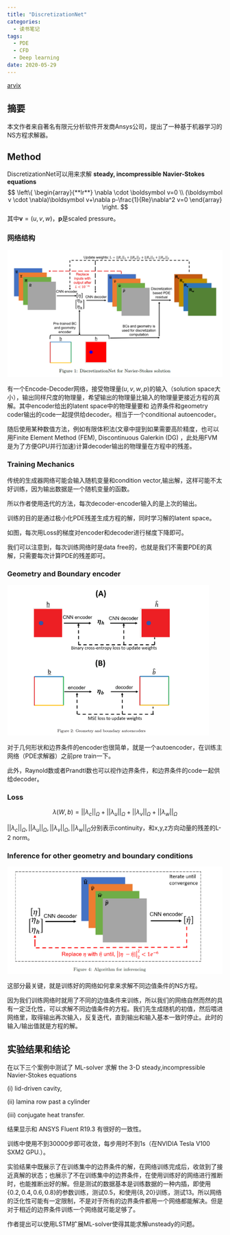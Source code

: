 ```yaml
---
title: "DiscretizationNet"
categories:
  - 读书笔记
tags:
  - PDE
  - CFD
  - Deep learning
date: 2020-05-29
---
```


[arvix](https://arxiv.org/abs/2005.08357)

## 摘要

本文作者来自著名有限元分析软件开发商Ansys公司，提出了一种基于机器学习的NS方程求解器。



## Method

DiscretizationNet可以用来求解 **steady, incompressible Navier-Stokes equations**
$$
\left\{  
             \begin{array}{**lr**}  
             \nabla \cdot \boldsymbol v=0  \\  
             (\boldsymbol v \cdot \nabla)\boldsymbol v+\nabla p-\frac{1}{Re}\nabla^2 v=0
             \end{array}  
\right.
$$
其中$\boldsymbol v =(u,v,w)$，$\boldsymbol p$是scaled pressure。

### 网络结构

![image-20200529164310402](../images/2020-05-29DiscretizationNet/image-20200529164310402.png)

有一个Encode-Decoder网络，接受物理量($u,v,w,p$)的输入（solution space大小），输出同样尺度的物理量，希望输出的物理量比输入的物理量更接近方程的真解。其中encoder给出的latent space中的物理量要和 边界条件和geometry coder输出的code一起提供给decoder。相当于一个conditional autoencoder。

随后使用某种数值方法，例如有限体积法(文章中提到如果需要高阶精度，也可以用Finite Element Method (FEM), Discontinuous Galerkin (DG) ，此处用FVM是为了方便GPU并行加速)计算decoder输出的物理量在方程中的残差。

### Training Mechanics

传统的生成器网络可能会输入随机变量和condition vector,输出解，这样可能不太好训练，因为输出数据是一个随机变量的函数。

所以作者使用迭代的方法，每次decoder-encoder输入的是上次的输出。

训练的目的是通过极小化PDE残差生成方程的解，同时学习解的latent space。

如图，每次用Loss的梯度对encoder和decoder进行梯度下降即可。

我们可以注意到，每次训练网络时是data free的，也就是我们不需要PDE的真解，只需要每次计算PDE的残差即可。

### Geometry and Boundary encoder

<img src="../images/2020-05-29DiscretizationNet/image-20200529230349065.png" alt="image-20200529230349065" style="zoom: 50%;" />

对于几何形状和边界条件的encoder也很简单，就是一个autoencoder，在训练主网络（PDE求解器）之前pre train一下。

此外，Raynold数或者Prandtl数也可以视作边界条件，和边界条件的code一起供给decoder。

### Loss

$$
\lambda(W,b)=||\lambda_c||_{\Omega}+||\lambda_u||_{\Omega}+||\lambda_v||_{\Omega}+||\lambda_w||_{\Omega}
$$

$||\lambda_c||_{\Omega},||\lambda_u||_{\Omega},||\lambda_v||_{\Omega},||\lambda_w||_{\Omega}$分别表示continuity，和x,y,z方向动量的残差的L-2 norm。



### Inference for other geometry and boundary conditions

<img src="../images/2020-05-29DiscretizationNet/image-20200529231030986.png" alt="image-20200529231030986" style="zoom:60%;" />

这部分最关键，就是训练好的网络如何拿来求解不同边值条件的NS方程。

因为我们训练网络时就用了不同的边值条件来训练，所以我们的网络自然而然的具有一定泛化性，可以求解不同边值条件的方程。我们先生成随机的初值，然后喂进网络里，取得输出再次输入，反复迭代，直到输出和输入基本一致时停止。此时的输入/输出值就是方程的解。



## 实验结果和结论

在以下三个案例中测试了 ML-solver 求解 the 3-D steady,incompressible Navier-Stokes equations

(i) lid-driven cavity, 

(ii) lamina row past a cylinder 

 (iii) conjugate heat transfer. 

结果显示和 ANSYS Fluent R19.3  有很好的一致性。

训练中使用不到30000步即可收敛，每步用时不到1s（在NVIDIA Tesla V100 SXM2 GPU.）。

实验结果中既展示了在训练集中的边界条件的解，在网络训练完成后，收敛到了接近真解的状态；也展示了不在训练集中的边界条件，在使用训练好的网络进行推断时，也能推断出好的解。但是测试的数据基本是训练数据的一种内插，即使用$\{0.2,0.4,0.6,0.8\}$的参数训练，测试0.5，和使用$\{8,20\}$训练，测试13。所以网络的泛化性可能有一定限制，不是对于所有的边界条件都用一个网络都能解决。但是对于相近的边界条件训练一个网络就可能足够了。

作者提出可以使用LSTM扩展ML-solver使得其能求解unsteady的问题。
